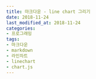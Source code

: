 ```yaml
---
title: 마크다운 - line chart 그리기
date: 2018-11-24
last_modified_at: 2018-11-24
categories:
- 프로그래밍
tags:
- 마크다운
- markdown
- 라인차트
- linechart
- chart.js
---
```


<div style="width:75%;">
    <canvas id="line-chart"></canvas>
</div>

<script>
var ctx = document.getElementById("line-chart");
var myLineChart = new Chart(ctx, {
    type: 'line',
    data: [
        labels: ['1', '2', '3', '4', '5', '6', '7'],
        datasets: [{
            borderColor: window.chartColors.blue,
            data: [
                10, 5, 20, 35, 10, 2, 56
            ]
        }]
    ],
    options: {
        responsive: true,
        title: {
            display: true,
            text: 'line chart 테스트'
        },
        tooltips: {
            mode: 'index',
            intersect: false,
        },
        hover: {
            mode: 'nearest',
            intersect: true
        },
        scales: {
            xAxes: [{
                display: true,
                scaleLabel: {
                    display: true,
                    labelString: 'Month'
                }
            }],
            yAxes: [{
                display: true,
                scaleLabel: {
                    display: true,
                    labelString: 'Value'
                }
            }]
        }
    }
});

</script>
